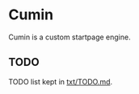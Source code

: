 # Cumin

Cumin is a custom startpage engine.

## TODO

TODO list kept in [txt/TODO.md](txt/TODO.md).
